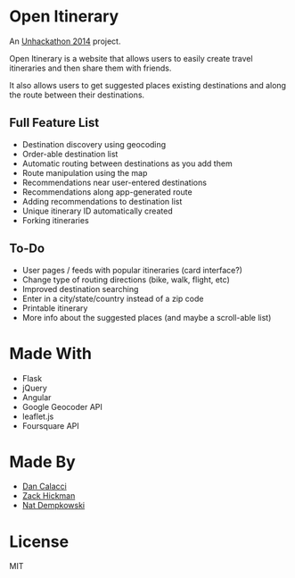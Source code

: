 Open Itinerary
==============
An [Unhackathon 2014](http://www.unhackathon.org/) project.

Open Itinerary is a website that allows users to easily create travel
itineraries and then share them with friends.

It also allows users to get suggested places existing destinations and
along the route between their destinations.


## Full Feature List
 - Destination discovery using geocoding
 - Order-able destination list
 - Automatic routing between destinations as you add them
 - Route manipulation using the map
 - Recommendations near user-entered destinations
 - Recommendations along app-generated route
 - Adding recommendations to destination list
 - Unique itinerary ID automatically created
 - Forking itineraries

## To-Do
 - User pages / feeds with popular itineraries (card interface?)
 - Change type of routing directions (bike, walk, flight<hard>, etc)
 - Improved destination searching
 - Enter in a city/state/country instead of a zip code
 - Printable itinerary
 - More info about the suggested places (and maybe a scroll-able list)

# Made With
 - Flask
 - jQuery
 - Angular
 - Google Geocoder API
 - leaflet.js
 - Foursquare API

# Made By
 - [Dan Calacci](dcalacci.net)
 - [Zack Hickman](zhickman.com)
 - [Nat Dempkowski](http://natdempk.io/)

# License
MIT
